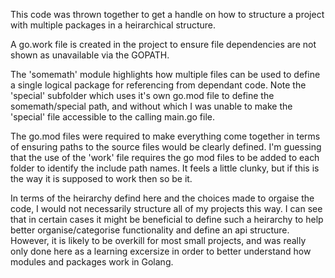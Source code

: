 This code was thrown together to get a handle on how to structure a project with 
multiple packages in a heirarchical structure.

A go.work file is created in the project to ensure file dependencies are not shown
as unavailable via the GOPATH.

The 'somemath' module highlights how multiple files can be used to define a single
logical package for referencing from dependant code. Note the 'special' subfolder
which uses it's own go.mod file to define the somemath/special path, and without 
which I was unable to make the 'special' file accessible to the calling main.go
file.

The go.mod files were required to make everything come together in terms of ensuring
paths to the source files would be clearly defined.  I'm guessing that the use of the 
'work' file requires the go mod files to be added to each folder to identify the 
include path names.  It feels a little clunky, but if this is the way it is supposed
to work then so be it.

In terms of the heirarchy defind here and the choices made to orgaise the code, 
I would not necessarily structure all of my projects this way. I can see that
in certain cases it might be beneficial to define such a heirarchy to help better 
organise/categorise functionality and define an api structure. However, it is likely 
to be overkill for most small projects, and was really only done here as a learning
excersize in order to better understand how modules and packages work in Golang.

